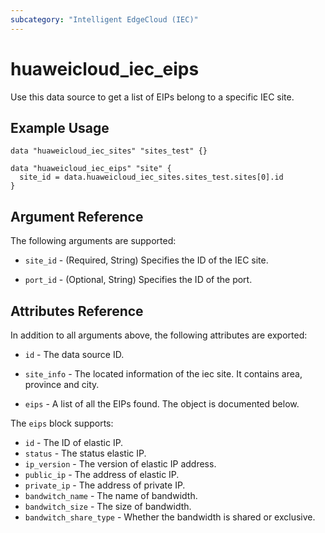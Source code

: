 ```yaml
---
subcategory: "Intelligent EdgeCloud (IEC)"
---
```


# huaweicloud_iec_eips

Use this data source to get a list of EIPs belong to a specific IEC site.

## Example Usage

```hcl
data "huaweicloud_iec_sites" "sites_test" {}

data "huaweicloud_iec_eips" "site" {
  site_id = data.huaweicloud_iec_sites.sites_test.sites[0].id
}
```

## Argument Reference

The following arguments are supported:

* `site_id` - (Required, String) Specifies the ID of the IEC site.

* `port_id` - (Optional, String) Specifies the ID of the port.

## Attributes Reference

In addition to all arguments above, the following attributes are exported:

* `id` - The data source ID.

* `site_info` - The located information of the iec site. It contains area, province and city.

* `eips` - A list of all the EIPs found. The object is documented below.

The `eips` block supports:

* `id` - The ID of elastic IP.
* `status` - The status elastic IP.
* `ip_version` - The version of elastic IP address.
* `public_ip` - The address of elastic IP.
* `private_ip` - The address of private IP.
* `bandwitch_name` - The name of bandwidth.
* `bandwitch_size` - The size of bandwidth.
* `bandwitch_share_type` - Whether the bandwidth is shared or exclusive.
